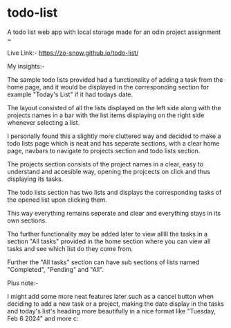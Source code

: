 # todo-list

A todo list web app with local storage made for an odin project assignment ~

Live Link:- https://zo-snow.github.io/todo-list/

My insights:- 

The sample todo lists provided had a functionality of adding a task from the home page, and it would be displayed in the corresponding section for example "Today's List" if it had todays date. 

The layout consisted of all the lists displayed on the left side along with the projects names in a bar with the list items displaying on the right side whenever selecting a list.

I personally found this a slightly more cluttered way and decided to make a todo lists page which is neat and 
has seperate sections, with a clear home page, navbars to navigate to projects section and todo lists section.

The projects section consists of the project names in a clear, easy to understand and accesible way, opening the projcects on click and thus displaying its tasks.

The todo lists section has two lists and displays the corresponding tasks of the opened list upon clicking them.

This way everything remains seperate and clear and everything stays in its own sections.

Tho further functionality may be added later to view alllll the tasks in a section "All tasks" provided in the 
home section where you can view all tasks and see which list do they come from.

Further the "All tasks" section can have sub sections of lists named "Completed", "Pending" and "All".

Plus note:-  

I might add some more neat features later such as a cancel button when deciding to add a new task
or a project, making the date display in the tasks and today's list's heading more beautifully in a nice format like "Tuesday, Feb 6 2024" and more c: 
